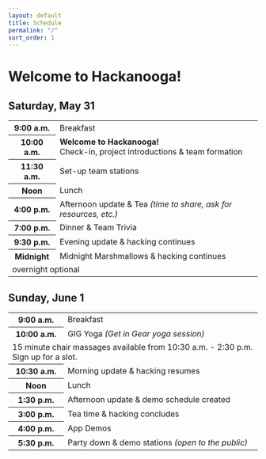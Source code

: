 ```yaml
---
layout: default
title: Schedule
permalink: "/"
sort_order: 1
---
```


# Welcome to Hackanooga!

## Saturday, May 31

<table class="table table-striped">
  <tbody>
    <tr>
      <th><time data-start="2014-05-31T09:00:00-0400" data-end="2014-05-31T10:00:00-0400">9:00 a.m.</time></th>
      <td>Breakfast</td>
    </tr>
    <tr id="start">
      <th><time data-start="2014-05-31T10:00:00-0400" data-end="2014-05-31T11:30:00-0400">10:00 a.m.</time></th>
      <td><strong>Welcome to Hackanooga!</strong><br>Check-in, project introductions &amp; team formation</td>
    </tr>
    <tr>
      <th><time data-start="2014-05-31T11:30:00-0400" data-end="2014-05-31T12:00:00-0400">11:30 a.m.</time></th>
      <td>Set-up team stations</td>
    </tr>
    <tr>
      <th><time data-start="2014-05-31T12:00:00-0400" data-end="2014-05-31T13:00:00-0400">Noon</time></th>
      <td>Lunch</td>
    </tr>
    <tr>
      <th><time data-start="2014-05-31T16:00:00-0400" data-end="2014-05-31T16:30:00-0400">4:00 p.m.</time></th>
      <td>Afternoon update &amp; Tea <em>(time to share, ask for resources, etc.)</em></td>
    </tr>
    <tr>
      <th><time data-start="2014-05-31T23:00:00-0400" data-end="2014-05-31T21:00:00-0400">7:00 p.m.</time></th>
      <td>Dinner &amp; Team Trivia</td>
    </tr>
    <tr>
      <th><time data-start="2014-05-31T21:30:00-0400" data-end="2014-05-31T22:00:00-0400">9:30 p.m.</time></th>
      <td>Evening update &amp; hacking continues</td>
    </tr>
    <tr>
      <th><time data-start="2014-06-01T00:00:00-0400" data-end="2014-06-01T01:00:00-0400">Midnight</time></th>
      <td>Midnight Marshmallows &amp; hacking continues</td>
    </tr>
    <tr>
      <td colspan="2">overnight optional</td>
    </tr>
  </tbody>
</table>

## Sunday, June 1

<table class="table table-striped">
  <tbody>
    <tr>
      <th><time data-start="2014-06-01T09:00:00-0400" data-end="2014-06-01T10:30:00-0400">9:00 a.m.</time></th>
      <td>Breakfast</td>
    </tr>
    <tr>
      <th><time data-start="2014-06-01T10:00:00-0400" data-end="2014-06-01T10:30:00-0400">10:00 a.m.</time></th>
      <td>GIG Yoga <em>(Get in Gear yoga session)</em></td>
    </tr>
    <tr>
      <td colspan="2">15 minute chair massages available from 10:30 a.m. - 2:30 p.m. Sign up for a slot.</td>
    </tr>
    <tr>
      <th><time data-start="2014-06-01T10:30:00-0400" data-end="2014-06-01T11:00:00-0400">10:30 a.m.</time></th>
      <td>Morning update &amp; hacking resumes</td>
    </tr>
    <tr>
      <th><time data-start="2014-06-01T12:00:00-0400" data-end="2014-06-01T13:00:00-0400">Noon</time></th>
      <td>Lunch</td>
    </tr>
    <tr>
      <th><time data-start="2014-06-01T13:30:00-0400" data-end="2014-06-01T14:00:00-0400">1:30 p.m.</time></th>
      <td>Afternoon update &amp; demo schedule created</td>
    </tr>
    <tr>
      <th><time data-start="2014-06-01T15:00:00-0400" data-end="2014-06-01T15:30:00-0400">3:00 p.m.</time></th>
      <td>Tea time &amp; hacking concludes</td>
    </tr>
    <tr id="demos">
      <th><time data-start="2014-06-01T16:00:00-0400" data-end="2014-06-01T17:30:00-0400">4:00 p.m.</time></th>
      <td>App Demos</td>
    </tr>
    <tr>
      <th><time data-start="2014-06-01T17:30:00-0400" data-end="2014-06-01T19:00:00-0400">5:30 p.m.</th>
      <td>Party down &amp; demo stations <em>(open to the public)</em></td>
    </tr>
  </tbody>
</table>
